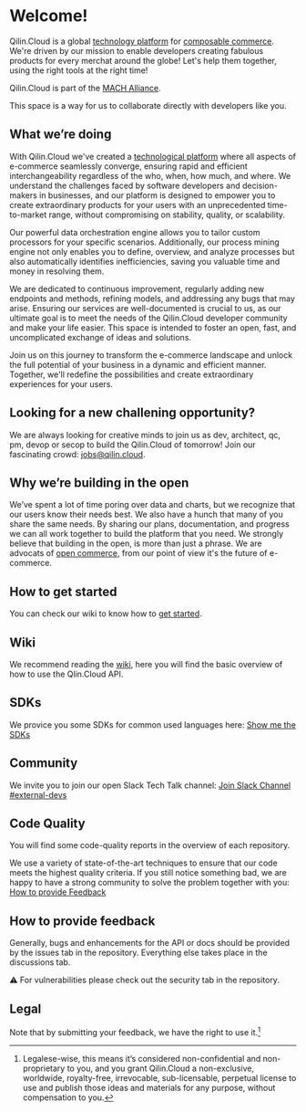 # Welcome!

Qilin.Cloud is a global [technology platform](https://github.com/QilinCloud/QilinCloud/wiki/Technology-Platform) for [composable commerce](https://github.com/QilinCloud/QilinCloud/wiki/Composable-Commerce). We're driven by our mission to enable developers creating fabulous products for every merchat around the globe!
Let's help them together, using the right tools at the right time!

Qilin.Cloud is part of the [MACH Alliance](https://github.com/QilinCloud/QilinCloud/wiki/MACH-Alliance).

This space is a way for us to collaborate directly with developers like you.


## What we’re doing

With Qilin.Cloud we've created a [technological platform](https://github.com/QilinCloud/QilinCloud/wiki/Technology-Platform)  where all aspects of e-commerce seamlessly converge, ensuring rapid and efficient interchangeability regardless of the who, when, how much, and where. We understand the challenges faced by software developers and decision-makers in businesses, and our platform is designed to empower you to create extraordinary products for your users with an unprecedented time-to-market range, without compromising on stability, quality, or scalability.

Our powerful data orchestration engine allows you to tailor custom processors for your specific scenarios. Additionally, our process mining engine not only enables you to define, overview, and analyze processes but also automatically identifies inefficiencies, saving you valuable time and money in resolving them.

We are dedicated to continuous improvement, regularly adding new endpoints and methods, refining models, and addressing any bugs that may arise. Ensuring our services are well-documented is crucial to us, as our ultimate goal is to meet the needs of the Qilin.Cloud developer community and make your life easier. This space is intended to foster an open, fast, and uncomplicated exchange of ideas and solutions.

Join us on this journey to transform the e-commerce landscape and unlock the full potential of your business in a dynamic and efficient manner. Together, we'll redefine the possibilities and create extraordinary experiences for your users.

## Looking for a new challening opportunity?

We are always looking for creative minds to join us as dev, architect, qc, pm, devop or secop to build the Qilin.Cloud of tomorrow! Join our fascinating crowd: [jobs@qilin.cloud](jobs@qilin.cloud).

## Why we’re building in the open

We’ve spent a lot of time poring over data and charts, but we recognize that our users know their needs best. We also have a hunch that many of you share the same needs. By sharing our plans, documentation, and progress we can all work together to build the platform that you need. We strongly believe that building in the open, is more than just a phrase. We are advocats of [open commerce](https://github.com/QilinCloud/QilinCloud/wiki/Open-Commerce), from our point of view it's the future of e-commerce.


## How to get started

You can check our wiki to know how to [get started](https://github.com/QilinCloud/QilinCloud/wiki/Get-started).

## Wiki

We recommend reading the [wiki](https://github.com/QilinCloud/QilinCloud/wiki), here you will find the basic overview of how to use the Qlin.Cloud API. 

## SDKs

We provice you some SDKs for common used languages here: [Show me the SDKs](https://github.com/search?q=user%3AQilinCloud+SDK&type=repositories)

## Community

We invite you to join our open Slack Tech Talk channel: [Join Slack Channel #external-devs](http://uni2.it/joinslack)

## Code Quality
You will find some code-quality reports in the overview of each repository.

We use a variety of state-of-the-art techniques to ensure that our code meets the highest quality criteria. If you still notice something bad, we are happy to have a strong community to solve the problem together with you: [How to provide Feedback](https://github.com/QilinCloud#how-to-provide-feedback)

## How to provide feedback

Generally, bugs and enhancements for the API or docs should be provided by the issues tab in the repository. Everything else takes place in the discussions tab.

:warning: For vulnerabilities please check out the security tab in the repository.

## Legal

Note that by submitting your feedback, we have the right to use it.[^1]

[^1]:Legalese-wise, this means it’s considered non-confidential and non-proprietary to you, and you grant Qilin.Cloud a non-exclusive, worldwide, royalty-free, irrevocable, sub-licensable, perpetual license to use and publish those ideas and materials for any purpose, without compensation to you.
